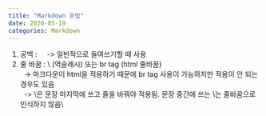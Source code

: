 ```yaml
---
title: "Markdown 문법"
date: 2020-05-19
categories: Markdown
---
```


1. 공백 : &nbsp;
&nbsp;&nbsp;-> 일반적으로 들여쓰기할 때 사용
2. 줄 바꿈 : \ (역슬래시) 또는 br tag (html 줄바꿈)\
&nbsp;&nbsp;-> 마크다운이 html을 적용하기 때문에 br tag 사용이 가능하지만 적용이 안 되는 경우도 있음\
&nbsp;&nbsp;-> \은 문장 마지막에 쓰고 줄을 바꿔야 적용됨. 문장 중간에 쓰는 \는 줄바꿈으로 인식하지 않음\
